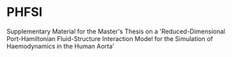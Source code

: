 # PHFSI
Supplementary Material for the Master's Thesis on a 'Reduced-Dimensional Port-Hamiltonian Fluid-Structure Interaction Model for the Simulation of Haemodynamics in the Human Aorta'
